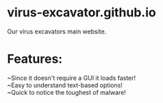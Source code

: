 # virus-excavator.github.io
Our virus excavators main website.

# Features:
 ~Since it doesn't require a GUI it loads faster!
 </br>
 ~Easy to understand text-based options!
 </br>
 ~Quick to notice the toughest of malware!

